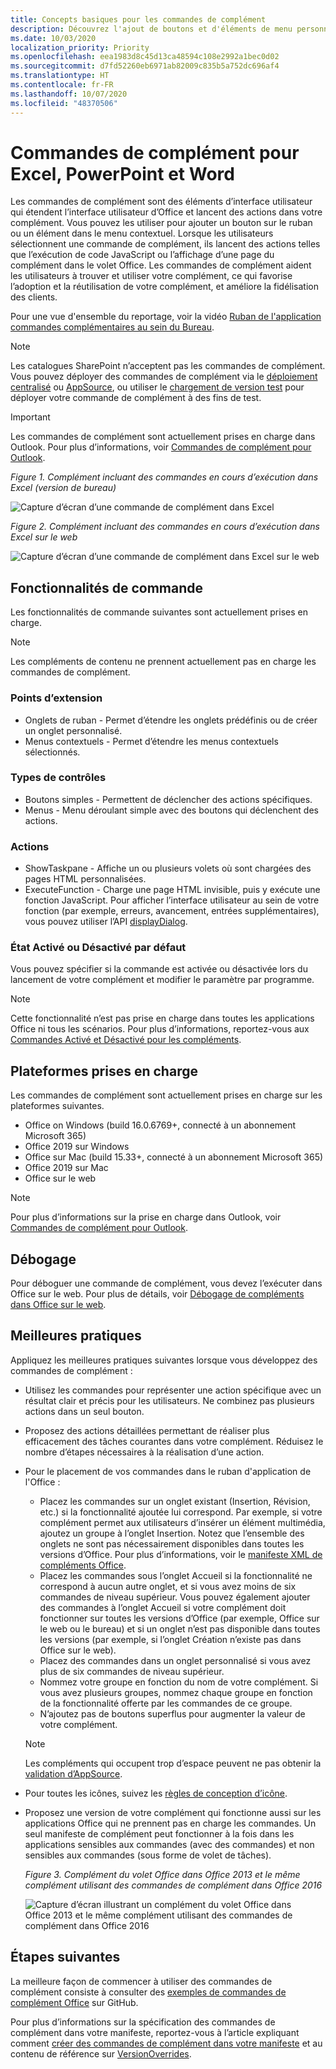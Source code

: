 ```yaml
---
title: Concepts basiques pour les commandes de complément
description: Découvrez l'ajout de boutons et d'éléments de menu personnalisés au ruban dans Office dans le cadre d’un complément Office.
ms.date: 10/03/2020
localization_priority: Priority
ms.openlocfilehash: eea1983d8c45d13ca48594c108e2992a1bec0d02
ms.sourcegitcommit: d7fd52260eb6971ab82009c835b5a752dc696af4
ms.translationtype: HT
ms.contentlocale: fr-FR
ms.lasthandoff: 10/07/2020
ms.locfileid: "48370506"
---
```

# <a name="add-in-commands-for-excel-powerpoint-and-word"></a>Commandes de complément pour Excel, PowerPoint et Word

Les commandes de complément sont des éléments d’interface utilisateur qui étendent l’interface utilisateur d’Office et lancent des actions dans votre complément. Vous pouvez les utiliser pour ajouter un bouton sur le ruban ou un élément dans le menu contextuel. Lorsque les utilisateurs sélectionnent une commande de complément, ils lancent des actions telles que l’exécution de code JavaScript ou l’affichage d’une page du complément dans le volet Office. Les commandes de complément aident les utilisateurs à trouver et utiliser votre complément, ce qui favorise l’adoption et la réutilisation de votre complément, et améliore la fidélisation des clients.

Pour une vue d'ensemble du reportage, voir la vidéo [Ruban de l'application commandes complémentaires au sein du Bureau](https://channel9.msdn.com/events/Build/2016/P551).

> [!NOTE]
> Les catalogues SharePoint n’acceptent pas les commandes de complément. Vous pouvez déployer des commandes de complément via le [déploiement centralisé](../publish/centralized-deployment.md) ou [AppSource](/office/dev/store/submit-to-appsource-via-partner-center), ou utiliser le [chargement de version test](../testing/create-a-network-shared-folder-catalog-for-task-pane-and-content-add-ins.md) pour déployer votre commande de complément à des fins de test.

> [!IMPORTANT]
> Les commandes de complément sont actuellement prises en charge dans Outlook. Pour plus d’informations, voir [Commandes de complément pour Outlook](../outlook/add-in-commands-for-outlook.md).

*Figure 1. Complément incluant des commandes en cours d’exécution dans Excel (version de bureau)*

![Capture d’écran d’une commande de complément dans Excel](../images/add-in-commands-1.png)

*Figure 2. Complément incluant des commandes en cours d’exécution dans Excel sur le web*

![Capture d’écran d’une commande de complément dans Excel sur le web](../images/add-in-commands-2.png)

## <a name="command-capabilities"></a>Fonctionnalités de commande

Les fonctionnalités de commande suivantes sont actuellement prises en charge.

> [!NOTE]
> Les compléments de contenu ne prennent actuellement pas en charge les commandes de complément.

### <a name="extension-points"></a>Points d’extension

- Onglets de ruban - Permet d’étendre les onglets prédéfinis ou de créer un onglet personnalisé.
- Menus contextuels - Permet d’étendre les menus contextuels sélectionnés.

### <a name="control-types"></a>Types de contrôles

- Boutons simples - Permettent de déclencher des actions spécifiques.
- Menus - Menu déroulant simple avec des boutons qui déclenchent des actions.

### <a name="actions"></a>Actions

- ShowTaskpane - Affiche un ou plusieurs volets où sont chargées des pages HTML personnalisées.
- ExecuteFunction - Charge une page HTML invisible, puis y exécute une fonction JavaScript. Pour afficher l’interface utilisateur au sein de votre fonction (par exemple, erreurs, avancement, entrées supplémentaires), vous pouvez utiliser l’API [displayDialog](/javascript/api/office/office.ui).  

### <a name="default-enabled-or-disabled-status"></a>État Activé ou Désactivé par défaut

Vous pouvez spécifier si la commande est activée ou désactivée lors du lancement de votre complément et modifier le paramètre par programme.

> [!NOTE]
> Cette fonctionnalité n’est pas prise en charge dans toutes les applications Office ni tous les scénarios. Pour plus d’informations, reportez-vous aux [Commandes Activé et Désactivé pour les compléments](disable-add-in-commands.md).

## <a name="supported-platforms"></a>Plateformes prises en charge

Les commandes de complément sont actuellement prises en charge sur les plateformes suivantes.

- Office on Windows (build 16.0.6769+, connecté à un abonnement Microsoft 365)
- Office 2019 sur Windows
- Office sur Mac (build 15.33+, connecté à un abonnement Microsoft 365)
- Office 2019 sur Mac
- Office sur le web

> [!NOTE]
> Pour plus d’informations sur la prise en charge dans Outlook, voir [Commandes de complément pour Outlook](../outlook/add-in-commands-for-outlook.md).

## <a name="debugging"></a>Débogage

Pour déboguer une commande de complément, vous devez l’exécuter dans Office sur le web. Pour plus de détails, voir [Débogage de compléments dans Office sur le web](../testing/debug-add-ins-in-office-online.md).

## <a name="best-practices"></a>Meilleures pratiques

Appliquez les meilleures pratiques suivantes lorsque vous développez des commandes de complément :

- Utilisez les commandes pour représenter une action spécifique avec un résultat clair et précis pour les utilisateurs. Ne combinez pas plusieurs actions dans un seul bouton.
- Proposez des actions détaillées permettant de réaliser plus efficacement des tâches courantes dans votre complément. Réduisez le nombre d’étapes nécessaires à la réalisation d’une action.
- Pour le placement de vos commandes dans le ruban d'application de l'Office :
    - Placez les commandes sur un onglet existant (Insertion, Révision, etc.) si la fonctionnalité ajoutée lui correspond. Par exemple, si votre complément permet aux utilisateurs d’insérer un élément multimédia, ajoutez un groupe à l’onglet Insertion. Notez que l’ensemble des onglets ne sont pas nécessairement disponibles dans toutes les versions d’Office. Pour plus d’informations, voir le [manifeste XML de compléments Office](../develop/add-in-manifests.md).
    - Placez les commandes sous l’onglet Accueil si la fonctionnalité ne correspond à aucun autre onglet, et si vous avez moins de six commandes de niveau supérieur. Vous pouvez également ajouter des commandes à l’onglet Accueil si votre complément doit fonctionner sur toutes les versions d’Office (par exemple, Office sur le web ou le bureau) et si un onglet n’est pas disponible dans toutes les versions (par exemple, si l’onglet Création n’existe pas dans Office sur le web).  
    - Placez des commandes dans un onglet personnalisé si vous avez plus de six commandes de niveau supérieur.
    - Nommez votre groupe en fonction du nom de votre complément. Si vous avez plusieurs groupes, nommez chaque groupe en fonction de la fonctionnalité offerte par les commandes de ce groupe.
    - N’ajoutez pas de boutons superflus pour augmenter la valeur de votre complément.

     > [!NOTE]
     > Les compléments qui occupent trop d’espace peuvent ne pas obtenir la [validation d’AppSource](/legal/marketplace/certification-policies).

- Pour toutes les icônes, suivez les [règles de conception d’icône](add-in-icons.md).
- Proposez une version de votre complément qui fonctionne aussi sur les applications Office qui ne prennent pas en charge les commandes. Un seul manifeste de complément peut fonctionner à la fois dans les applications sensibles aux commandes (avec des commandes) et non sensibles aux commandes (sous forme de volet de tâches).

   *Figure 3. Complément du volet Office dans Office 2013 et le même complément utilisant des commandes de complément dans Office 2016*

   ![Capture d’écran illustrant un complément du volet Office dans Office 2013 et le même complément utilisant des commandes de complément dans Office 2016](../images/office-task-pane-add-ins.png)


## <a name="next-steps"></a>Étapes suivantes

La meilleure façon de commencer à utiliser des commandes de complément consiste à consulter des [exemples de commandes de complément Office](https://github.com/OfficeDev/Office-Add-in-Commands-Samples/) sur GitHub.

Pour plus d’informations sur la spécification des commandes de complément dans votre manifeste, reportez-vous à l’article expliquant comment [créer des commandes de complément dans votre manifeste](../develop/create-addin-commands.md) et au contenu de référence sur [VersionOverrides](../reference/manifest/versionoverrides.md).
